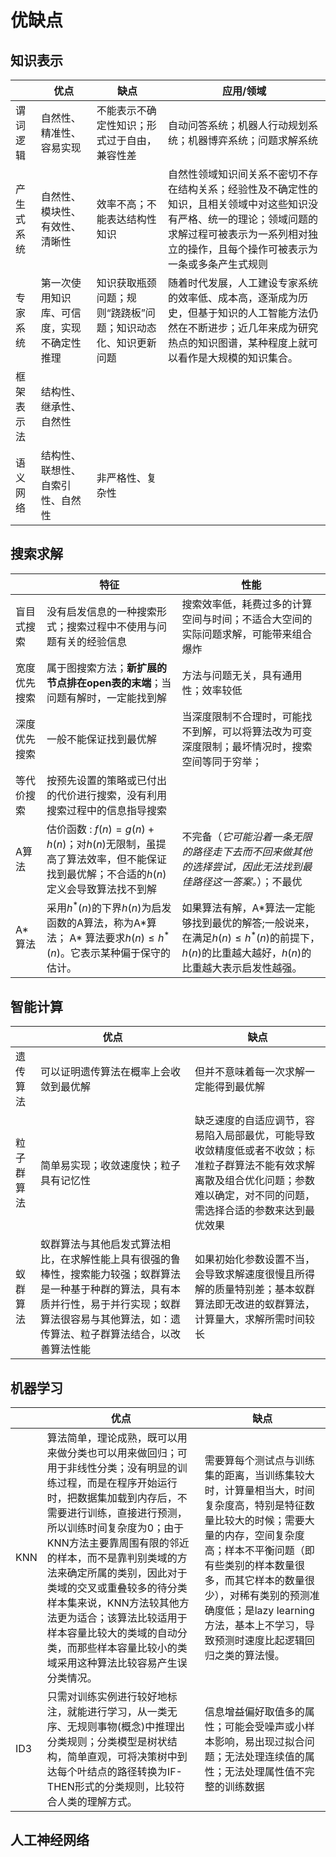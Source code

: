 # 优缺点



## 知识表示

|            | 优点                                       | 缺点                                                         | 应用/领域                                                    |
| ---------- | ------------------------------------------ | ------------------------------------------------------------ | ------------------------------------------------------------ |
| 谓词逻辑   | 自然性、精准性、容易实现                   | 不能表示不确定性知识；形式过于自由，兼容性差                 | 自动问答系统；机器人行动规划系统；机器博弈系统；问题求解系统 |
| 产生式系统 | 自然性、模块性、有效性、清晰性             | 效率不高；不能表达结构性知识                                 | 自然性领域知识间关系不密切不存在结构关系；经验性及不确定性的知识，且相关领域中对这些知识没有严格、统一的理论；领域问题的求解过程可被表示为一系列相对独立的操作，且每个操作可被表示为一条或多条产生式规则 |
| 专家系统   | 第一次使用知识库、可信度，实现不确定性推理 | 知识获取瓶颈问题；规则“跷跷板”问题；知识动态化、知识更新问题 | 随着时代发展，人工建设专家系统的效率低、成本高，逐渐成为历史，但基于知识的人工智能方法仍然在不断进步；近几年来成为研究热点的知识图谱，某种程度上就可以看作是大规模的知识集合。 |
| 框架表示法 | 结构性、继承性、自然性                     |                                                              |                                                              |
| 语义网络   | 结构性、联想性、自索引性、自然性           | 非严格性、复杂性                                             |                                                              |



## 搜索求解

|              | 特征                                                         | 性能                                                         |
| ------------ | ------------------------------------------------------------ | ------------------------------------------------------------ |
| 盲目式搜索   | 没有启发信息的一种搜索形式；搜索过程中不使用与问题有关的经验信息 | 搜索效率低，耗费过多的计算空间与时间；不适合大空间的实际问题求解，可能带来组合爆炸 |
| 宽度优先搜索 | 属于图搜索方法；**新扩展的节点排在open表的末端**；当问题有解时，一定能找到解 | 方法与问题无关，具有通用性；效率较低                         |
| 深度优先搜索 | 一般不能保证找到最优解                                       | 当深度限制不合理时，可能找不到解，可以将算法改为可变深度限制；最坏情况时，搜索空间等同于穷举； |
| 等代价搜索   | 按预先设置的策略或已付出的代价进行搜索，没有利用搜索过程中的信息指导搜索 |                                                              |
| A算法        | 估价函数 :  $f (n) = g (n) + h (n)$；对$h(n)$无限制，虽提高了算法效率，但不能保证找到最优解；不合适的$h(n)$定义会导致算法找不到解 | 不完备（*它可能沿着一条无限的路径走下去而不回来做其他的选择尝试，因此无法找到最佳路径这一答案。*）；不最优 |
| A*算法       | 采用$h^*(n)$的下界$h(n)$为启发函数的A算法，称为A\*算法； A* 算法要求$h(n)\le h^*(n)$。它表示某种偏于保守的估计。 | 如果算法有解，A\*算法一定能够找到最优的解答;一般说来，在满足$h(n)≤h^*(n)$的前提下，$h(n)$的比重越大越好，$h(n)$的比重越大表示启发性越强。 |



## 智能计算

|            | 优点                                                         | 缺点                                                         |
| ---------- | ------------------------------------------------------------ | ------------------------------------------------------------ |
| 遗传算法   | 可以证明遗传算法在概率上会收敛到最优解                       | 但并不意味着每一次求解一定能得到最优解                       |
| 粒子群算法 | 简单易实现；收敛速度快；粒子具有记忆性                       | 缺乏速度的自适应调节，容易陷入局部最优，可能导致收敛精度低或者不收敛；标准粒子群算法不能有效求解离散及组合优化问题；参数难以确定，对不同的问题，需选择合适的参数来达到最优效果 |
| 蚁群算法   | 蚁群算法与其他启发式算法相比，在求解性能上具有很强的鲁棒性，搜索能力较强；蚁群算法是一种基于种群的算法，具有本质并行性，易于并行实现；蚁群算法很容易与其他算法，如：遗传算法、粒子群算法结合，以改善算法性能 | 如果初始化参数设置不当，会导致求解速度很慢且所得解的质量特别差；基本蚁群算法即无改进的蚁群算法，计算量大，求解所需时间较长 |



## 机器学习

|      | 优点                                                         | 缺点                                                         |
| ---- | ------------------------------------------------------------ | ------------------------------------------------------------ |
| KNN  | 算法简单，理论成熟，既可以用来做分类也可以用来做回归；可用于非线性分类；没有明显的训练过程，而是在程序开始运行时，把数据集加载到内存后，不需要进行训练，直接进行预测，所以训练时间复杂度为0；由于KNN方法主要靠周围有限的邻近的样本，而不是靠判别类域的方法来确定所属的类别，因此对于类域的交叉或重叠较多的待分类样本集来说，KNN方法较其他方法更为适合；该算法比较适用于样本容量比较大的类域的自动分类，而那些样本容量比较小的类域采用这种算法比较容易产生误分类情况。 | 需要算每个测试点与训练集的距离，当训练集较大时，计算量相当大，时间复杂度高，特别是特征数量比较大的时候；需要大量的内存，空间复杂度高；样本不平衡问题（即有些类别的样本数量很多，而其它样本的数量很少），对稀有类别的预测准确度低；是lazy learning方法，基本上不学习，导致预测时速度比起逻辑回归之类的算法慢。 |
| ID3  | 只需对训练实例进行较好地标注，就能进行学习，从一类无序、无规则事物(概念)中推理出分类规则；分类模型是树状结构，简单直观，可将决策树中到达每个叶结点的路径转换为IF-THEN形式的分类规则，比较符合人类的理解方式。 | 信息增益偏好取值多的属性；可能会受噪声或小样本影响，易出现过拟合问题；无法处理连续值的属性；无法处理属性值不完整的训练数据 |



## 人工神经网络
